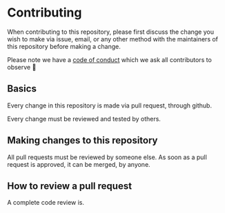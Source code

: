 # Contributing

When contributing to this repository, please first discuss the change you wish to make via issue, email, or any other method with the maintainers of this repository before making a change.

Please note we have a [code of conduct](./CODE_OF_CONDUCT.md) which we ask all contributors to observe 🙏

## Basics

Every change in this repository is made via pull request, through github.

Every change must be reviewed and tested by others.

## Making changes to this repository

All pull requests must be reviewed by someone else. As soon as a pull request is approved, it can be merged, by anyone.

## How to review a pull request

A complete code review is.
